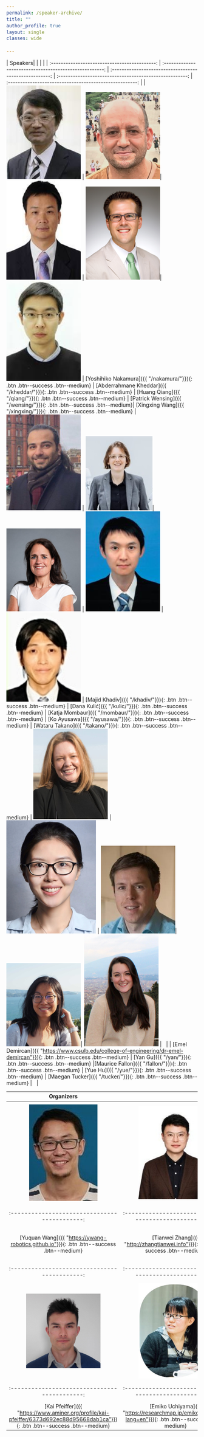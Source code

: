 ```yaml
---
permalink: /speaker-archive/
title: ""
author_profile: true 
layout: single 
classes: wide

---
```



| Speakers| | | | 
| :-------------------------------------------: | :-----------------------------------------------------: | :-----------------------------------------------------: | :-----------------------------------------------------: | :-----------------------------------------------------: |
| <img src="/docs/assets/images/speakers/nakamura.jpg" alt="drawing" width="196"/> |  <img src="/docs/assets/images/speakers/abder.jpg" alt="drawing"  width="196"/>| <img src="/docs/assets/images/speakers/qiang.jpg" alt="drawing" width="196"/> | <img src="/docs/assets/images/speakers/patrick.jpg" alt="drawing" width="196"/>|  <img src="/docs/assets/images/speakers/xxwang.jpeg" alt="drawing" width="196"/> |
[Yoshihiko Nakamura]({{ "/nakamura/"}}){: .btn .btn--success .btn--medium} |  [Abderrahmane Kheddar]({{ "/kheddar/"}}){: .btn .btn--success .btn--medium}  | [Huang Qiang]({{ "/qiang/"}}){: .btn .btn--success .btn--medium} | [Patrick Wensing]({{ "/wensing/"}}){: .btn .btn--success .btn--medium}| [Xingxing Wang]({{ "/xingxing/"}}){: .btn .btn--success .btn--medium}
| <img src="/docs/assets/images/speakers/khadiv.jpg" alt="drawing" width="196"/> |  <img src="/docs/assets/images/speakers/kulic.jpg" alt="drawing"  width="176"/>| <img src="/docs/assets/images/speakers/katja.png" alt="drawing" width="196"/> |  <img src="/docs/assets/images/speakers/ayusawa.jpg" alt="drawing" width="196"/> |  <img src="/docs/assets/images/speakers/takano.jpg" alt="drawing" width="196"/> |
[Majid Khadiv]({{ "/khadiv/"}}){: .btn .btn--success .btn--medium} |  [Dana Kulić]({{ "/kulic/"}}){: .btn .btn--success .btn--medium}  | [Katja Mombaur]({{ "/mombaur/"}}){: .btn .btn--success .btn--medium} | [Ko Ayusawa]({{ "/ayusawa/"}}){: .btn .btn--success .btn--medium} |  [Wataru Takano]({{ "/takano/"}}){: .btn .btn--success .btn--medium}
| <img src="/docs/assets/images/organizers/demircan.jpg" alt="drawing" width="196"/> | <img src="/docs/assets/images/organizers/yan.png" alt="drawing" width="236"/> |  <img src="/docs/assets/images/speakers/fallon.jpg" alt="drawing" width="196"/>|<img src="/docs/assets/images/speakers/yue.jpg" alt="drawing"  width="196"/>| <img src="/docs/assets/images/speakers/tucker.jpg" alt="drawing" width="196"/> | &nbsp; |
| [Emel Demircan]({{ "https://www.csulb.edu/college-of-engineering/dr-emel-demircan"}}){: .btn .btn--success .btn--medium} | [Yan Gu]({{ "/yan/"}}){: .btn .btn--success .btn--medium} |[Maurice Fallon]({{ "/fallon/"}}){: .btn .btn--success .btn--medium} |  [Yue Hu]({{ "/yue/"}}){: .btn .btn--success .btn--medium}  | [Maegan Tucker]({{ "/tucker/"}}){: .btn .btn--success .btn--medium} | &nbsp; |

| Organizers | | | | 
| :-------------------------------------------: | :-----------------------------------------------------: | :-----------------------------------------------------: | :-----------------------------------------------------: |
| <img src="/docs/assets/images/organizers/yuquan.jpg" alt="drawing" width="180"/> |  <img src="/docs/assets/images/organizers/tianwei.jpeg" alt="drawing"  width="196"/>| <img src="/docs/assets/images/organizers/demircan.jpg" alt="drawing" width="196"/> |  <img src="/docs/assets/images/organizers/xin.jpg" alt="drawing" width="196"/> |
| :-------------------------------------------: | :-----------------------------------------------------: | :-----------------------------------------------------: | :-----------------------------------------------------: |
[Yuquan Wang]({{ "https://ywang-robotics.github.io"}}){: .btn .btn--success .btn--medium} |  [Tianwei Zhang]({{ "http://zhangtianwei.info"}}){: .btn .btn--success .btn--medium}  | [Emel Demircan]({{ "https://www.csulb.edu/college-of-engineering/dr-emel-demircan"}}){: .btn .btn--success .btn--medium} | [Xin Wang]({{ "https://scholar.google.com/citations?user=sF4HZAMAAAAJ&hl=zh-C"}}){: .btn .btn--success .btn--medium}
| :-------------------------------------------: | :-----------------------------------------------------: | :-----------------------------------------------------: | :-----------------------------------------------------: |
| <img src="/docs/assets/images/organizers/kai.jpg" alt="drawing" width="196"/> |  <img src="/docs/assets/images/organizers/uchiyama.jpg" alt="drawing"  width="196"/>| <img src="/docs/assets/images/speakers/venture.jpg" alt="drawing" width="196"/> |  <img src="/docs/assets/images/organizers/yan.png" alt="drawing" width="196"/> |
| :-------------------------------------------: | :-----------------------------------------------------: | :-----------------------------------------------------: | :-----------------------------------------------------: |
[Kai Pfeiffer]({{ "https://www.aminer.org/profile/kai-pfeiffer/6373d692ec88d95668dab1ca"}}){: .btn .btn--success .btn--medium} |  [Emiko Uchiyama]({{ "https://researchmap.jp/emiko_uchiyama?lang=en"}}){: .btn .btn--success .btn--medium}  | [Gentiane Venture]({{ "http://www.gvlab.jp/gv/"}}){: .btn .btn--success .btn--medium} | [Yan Gu]({{ "/yan/"}}){: .btn .btn--success .btn--medium}

